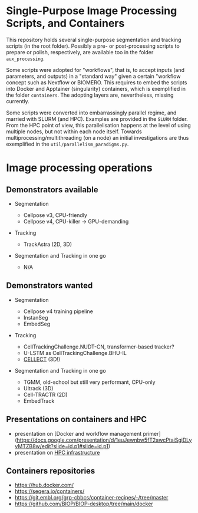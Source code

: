 # Single-Purpose Image Processing Scripts, and Containers

This repository holds several single-purpose segmentation and
tracking scripts (in the root folder). Possibly a pre- or post-processing
scripts to prepare or polish, respectively, are available too
in the folder `aux_processing`.

Some scripts were adopted for "workflows", that is, to accept
inputs (and parameters, and outputs) in a "standard way" given
a certain "workflow concept such as Nextflow or BIOMERO. This
requires to embed the scripts into Docker and Apptainer (singularity)
containers, which is exemplified in the folder `containers`.
The adopting layers are, nevertheless, missing currently.

Some scripts were converted into embarrassingly parallel regime,
and married with SLURM (and HPC). Examples are provided in the
`SLURM` folder. From the HPC point of view, this parallelisation
happens at the level of using multiple nodes, but not within each
node itself. Towards multiprocessing/multithreading (on a node)
an initial investigations are thus exemplified in
the `util/parallelism_paradigms.py`.

# Image processing operations

## Demonstrators available

- Segmentation
  - Cellpose v3, CPU-friendly
  - Cellpose v4, CPU-killer -> GPU-demanding

- Tracking
  - TrackAstra (2D, 3D)

- Segmentation and Tracking in one go
  - N/A

## Demonstrators wanted

- Segmentation
  - Cellpose v4 training pipeline
  - InstanSeg
  - EmbedSeg

- Tracking
  - CellTrackingChallenge.NUDT-CN, transformer-based tracker?
  - U-LSTM as CellTrackingChallenge.BHU-IL
  - [CELLECT](https://www.nature.com/articles/s41592-025-02886-x) (3D!)

- Segmentation and Tracking in one go
  - TGMM, old-school but still very performant, CPU-only
  - Ultrack (3D)
  - Cell-TRACTR (2D)
  - EmbedTrack

## Presentations on containers and HPC

- presentation on [Docker and workflow management primer] (https://docs.google.com/presentation/d/1euJewnbw5fT2awcPtaiSgiDLyvMTZB8w/edit?slide=id.p1#slide=id.p1)
- presentation on [HPC infrastructure](https://docs.google.com/presentation/d/1jR8FzRQyQRIMw1s-pEHv8qsU52RKztICLCHleTT2Xo8/edit?usp=sharing)

## Containers repositories
- https://hub.docker.com/
- https://seqera.io/containers/
- https://git.embl.org/grp-cbbcs/container-recipes/-/tree/master
- https://github.com/BIOP/BIOP-desktop/tree/main/docker
